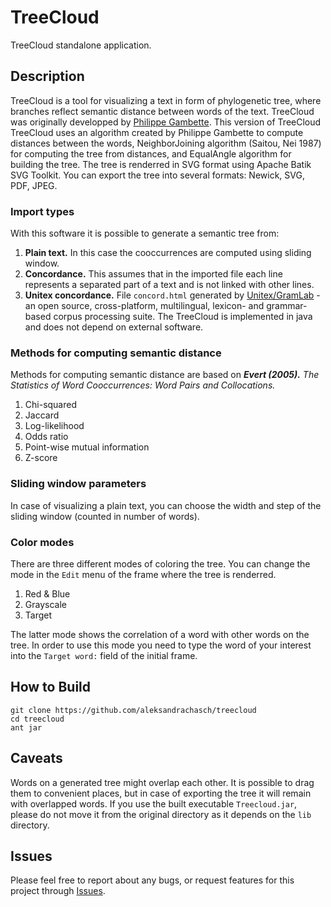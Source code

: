 # TreeCloud
TreeCloud standalone application.

## Description

TreeCloud is a tool for visualizing a text in form of phylogenetic tree, where branches reflect semantic distance between words of the text.
TreeCloud was originally developped by [Philippe Gambette](https://github.com/PhilippeGambette/treecloud). 
This version of TreeCloud TreeCloud uses an algorithm created by Philippe Gambette 
to compute distances between the words, NeighborJoining algorithm (Saitou, Nei 1987) 
for computing the tree from distances, and EqualAngle algorithm for building the tree. 
The tree is renderred in SVG format using Apache Batik SVG Toolkit. 
You can export the tree into several formats: Newick, SVG, PDF, JPEG.

### Import types
With this software it is possible to generate a semantic tree from:
1) **Plain text.** In this case the cooccurrences are computed using sliding window.
2) **Concordance.** This assumes that in the imported file each line represents a separated part of a text and is not linked with
other lines. 
3) **Unitex concordance.** File `concord.html` generated by [Unitex/GramLab](http://unitexgramlab.org/) - an open source, cross-platform, multilingual, lexicon- 
and grammar-based corpus processing suite.
The TreeCloud is implemented in java and does not depend on external software. 

### Methods for computing semantic distance
Methods for computing semantic distance are based on ***Evert (2005).** The Statistics of Word Cooccurrences: Word Pairs and Collocations.*
1) Chi-squared
2) Jaccard
3) Log-likelihood
4) Odds ratio
5) Point-wise mutual information
6) Z-score

### Sliding window parameters
In case of visualizing a plain text, you can choose the width and step of the sliding window (counted in number of words).

### Color modes
There are three different modes of coloring the tree. You can change the mode in the `Edit` menu of the frame where the tree is
renderred. 
1) Red & Blue
2) Grayscale
3) Target

The latter mode shows the correlation of a word with other words on the tree. In order to use this mode you need to type the word
of your interest into the `Target word:` field of the initial frame. 

## How to Build

```
git clone https://github.com/aleksandrachasch/treecloud
cd treecloud
ant jar
```

## Caveats

Words on a generated tree might overlap each other. It is possible to drag them to convenient places, but in case of exporting the tree it
will remain with overlapped words.
If you use the built executable `Treecloud.jar`, please do not move it from the original directory as it depends on the `lib` directory.

## Issues

Please feel free to report about any bugs, or request features for this project through [Issues](https://github.com/aleksandrachasch/treecloud/issues).
